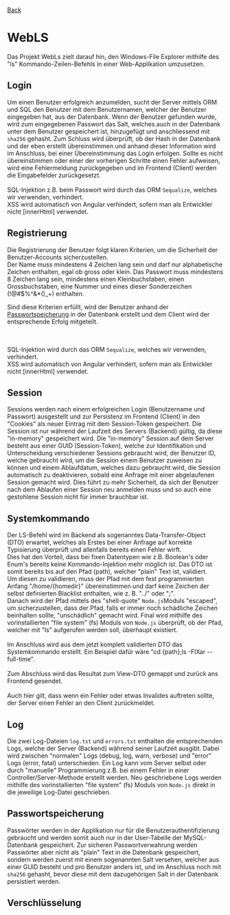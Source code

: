 [Back](./README.md)

# WebLS

Das Projekt WebLs zielt darauf hin, den Windows-File Explorer mithilfe des "ls" Kommando-Zeilen-Befehls in einer Web-Applikation umzusetzen.

## Login

Um einen Benutzer erfolgreich anzumelden, sucht der Server mittels ORM und SQL den Benutzer mit dem Benutzernamen, welcher der Benutzer eingegeben hat, aus der Datenbank. Wenn der Benutzer gefunden wurde, wird zum eingegebenen Passwort das Salt, welches auch in der Datenbank unter dem Benutzer gespeichert ist, hinzugefügt und anschliessend mit `sha256` gehasht. Zum Schluss wird überprüft, ob der Hash in der Datenbank und der eben erstellt übereinstimmen und anhand dieser Information wird im Anschluss, bei einer Übereinstimmung das Login erfolgen. Sollte es nicht übereinstimmen oder einer der vorherigen Schritte einen Fehler aufweisen, wird eine Fehlermeldung zurückgegeben und im Frontend (Client) werden die Eingabefelder zurückgesetzt.
<br><br>
SQL-Injektion z.B. beim Passwort wird durch das ORM `Sequalize`, welches wir verwenden, verhindert.<br>
XSS wird automatisch von Angular verhindert, sofern man als Entwickler nicht [innerHtml] verwendet.

## Registrierung

Die Registrierung der Benutzer folgt klaren Kriterien, um die Sicherheit der Benutzer-Accounts sicherzustellen. <br>
Der Name muss mindestens 4 Zeichen lang sein und darf nur alphabetische Zeichen enthalten, egal ob gross oder klein.
Das Passwort muss mindestens 8 Zeichen lang sein, mindestens einen Kleinbuchstaben, einen Grossbuchstaben, eine Nummer und eines dieser Sonderzeichen (!@#$%^&\*()\_+) enthalten.

Sind diese Kriterien erfüllt, wird der Benutzer anhand der [Passwortspeicherung](#passwortspeicherung) in der Datenbank erstellt und dem Client wird der entsprechende Erfolg mitgeteilt.

<br><br>
SQL-Injektion wird durch das ORM `Sequalize`, welches wir verwenden, verhindert.<br>
XSS wird automatisch von Angular verhindert, sofern man als Entwickler nicht [innerHtml] verwendet.

## Session

Sessions werden nach einem erfolgreichen Login (Benutzername und Passwort) ausgestellt und zur Persistenz im Frontend (Client) in den "Cookies" als neuer Eintrag mit dem Session-Token gespeichert. Die Session ist nur während der Laufzeit des Servers (Backend) gültig, da diese "in-memory" gespeichert wird. Die "in-memory" Session auf dem Server besteht aus einer GUID (Session-Token), welche zur Identifikation und Unterscheidung verschiedener Sessions gebraucht wird, der Benutzer ID, welche gebraucht wird, um die Session einem Benutzer zuweisen zu können und einem Ablaufdatum, welches dazu gebraucht wird, die Session automatisch zu deaktivieren, sobald eine Anfrage mit einer abgelaufenen Session gemacht wird. Dies führt zu mehr Sicherheit, da sich der Benutzer nach dem Ablaufen einer Session neu anmelden muss und so auch eine gestohlene Session nicht für immer brauchbar ist.

## Systemkommando

Der LS-Befehl wird im Backend als sogenanntes Data-Transfer-Object (DTO) erwartet, welches als Erstes bei einer Anfrage auf korrekte Typisierung überprüft und allenfalls bereits einen Fehler wirft. <br>
Dies hat den Vorteil, dass bei fixen Datentypen wie z.B. Boolean's oder Enum's bereits keine Kommando-Injektion mehr möglich ist. Das DTO ist somit bereits bis auf den Pfad (path), welcher "plain" Text ist, validiert. <br>
Um diesen zu validieren, muss der Pfad mit dem fest programmierten Anfang "/home/{homedir}" übereinstimmen und darf keine Zeichen der selbst definierten Blacklist enthalten, wie z. B. "../" oder ";". <br>
Danach wird der Pfad mittels des "shell-quote" `Node.js`Moduls "escaped", um sicherzustellen, dass der Pfad, falls er immer noch schädliche Zeichen beinhalten sollte, "unschädlich" gemacht wird.
Final wird mithilfe des vorinstallierten "file system" (fs) Moduls von `Node.js` überprüft, ob der Pfad, welcher mit "ls" aufgerufen werden soll, überhaupt existiert.
<br><br>
Im Anschluss wird aus dem jetzt komplett validierten DTO das Systemkommando erstellt. Ein Beispiel dafür wäre "cd {path};ls -FlXar --full-time".
<br><br>
Zum Abschluss wird das Resultat zum View-DTO gemappt und zurück ans Frontend gesendet.
<br><br>
Auch hier gilt, dass wenn ein Fehler oder etwas Invalides auftreten sollte, der Server einen Fehler an den Client zurückmeldet.

## Log

Die zwei Log-Dateien `log.txt` und `errors.txt` enthalten die entsprechenden Logs, welche der Server (Backend) während seiner Laufzeit ausgibt. Dabei wird zwischen "normalen" Logs (debug, log, warn, verbose) und "error" Logs (error, fatal) unterschieden. Ein Log kann vom Server selbst oder durch "manuelle" Programmierung z.B. bei einem Fehler in einer Controller/Server-Methode erstellt werden. Neu geschriebene Logs werden mithilfe des vorinstallierten "file system" (fs) Moduls von `Node.js` direkt in die jeweilige Log-Datei geschrieben.

## Passwortspeicherung

Passwörter werden in der Applikation nur für die Benutzerauthentifizierung gebraucht und werden somit auch nur in der User-Tabelle der MySQL-Datenbank gespeichert. Zur sicheren Passwortverwahrung werden Passwörter aber nicht als "plain" Text in die Datenbank gespeichert, sondern werden zuerst mit einem sogenannten Salt versehen, welcher aus einer GUID besteht und pro Benutzer anders ist, und im Anschluss noch mit `sha256` gehasht, bevor diese mit dem dazugehörigen Salt in der Datenbank persistiert werden.

## Verschlüsselung
